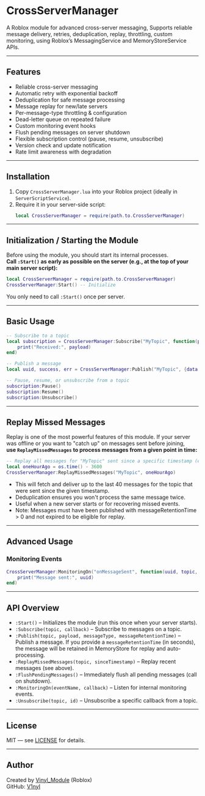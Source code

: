 # CrossServerManager

A Roblox module for advanced cross-server messaging, Supports reliable message delivery, retries, deduplication, replay, throttling, custom monitoring, using Roblox’s MessagingService and MemoryStoreService APIs.

---

## Features

- Reliable cross-server messaging
- Automatic retry with exponential backoff
- Deduplication for safe message processing
- Message replay for new/late servers
- Per-message-type throttling & configuration
- Dead-letter queue on repeated failure
- Custom monitoring event hooks
- Flush pending messages on server shutdown
- Flexible subscription control (pause, resume, unsubscribe)
- Version check and update notification
- Rate limit awareness with degradation

---

## Installation

1. Copy `CrossServerManager.lua` into your Roblox project (ideally in `ServerScriptService`).
2. Require it in your server-side script:
   ```lua
   local CrossServerManager = require(path.to.CrossServerManager)
   ```

---

## Initialization / Starting the Module

Before using the module, you should start its internal processes.  
**Call `:Start()` as early as possible on the server (e.g., at the top of your main server script):**

```lua
local CrossServerManager = require(path.to.CrossServerManager)
CrossServerManager:Start() -- Initialize
```

You only need to call `:Start()` once per server.

---

## Basic Usage

```lua
-- Subscribe to a topic
local subscription = CrossServerManager:Subscribe("MyTopic", function(payload, uuid, seq, messageType)
    print("Received:", payload)
end)

-- Publish a message
local uuid, success, err = CrossServerManager:Publish("MyTopic", {data = 123}, "default", 60)

-- Pause, resume, or unsubscribe from a topic
subscription:Pause()
subscription:Resume()
subscription:Unsubscribe()
```

---

## Replay Missed Messages

Replay is one of the most powerful features of this module.
If your server was offline or you want to "catch up" on messages sent before joining,  
**use `ReplayMissedMessages` to process messages from a given point in time:**

```lua
-- Replay all messages for "MyTopic" sent since a specific timestamp (e.g., last hour)
local oneHourAgo = os.time() - 3600
CrossServerManager:ReplayMissedMessages("MyTopic", oneHourAgo)
```

- This will fetch and deliver up to the last 40 messages for the topic that were sent since the given timestamp.
- Deduplication ensures you won't process the same message twice.
- Useful when a new server starts or for recovering missed events.
- Note: Messages must have been published with messageRetentionTime > 0 and not expired to be eligible for replay.

---

## Advanced Usage

### Monitoring Events

```lua
CrossServerManager:MonitoringOn("onMessageSent", function(uuid, topic, payload, seq, messageType)
    print("Message sent:", uuid)
end)
```

---

## API Overview

- `:Start()` – Initializes the module (run this once when your server starts).
- `:Subscribe(topic, callback)` – Subscribe to messages on a topic.
- `:Publish(topic, payload, messageType, messageRetentionTime)` – Publish a message. If you provide a `messageRetentionTime` (in seconds), the message will be retained in MemoryStore for replay and auto-processing.
- `:ReplayMissedMessages(topic, sinceTimestamp)` – Replay recent messages (see above).
- `:FlushPendingMessages()` – Immediately flush all pending messages (call on shutdown).
- `:MonitoringOn(eventName, callback)` – Listen for internal monitoring events.
- `:Unsubscribe(topic, id)` – Unsubscribe a specific callback from a topic.

---

## License

MIT — see [LICENSE](LICENSE) for details.

---

## Author

Created by [Vinyl_Module](https://www.roblox.com/users/766671012/profile) (Roblox)  
GitHub: [V1nyI](https://github.com/V1nyI)
